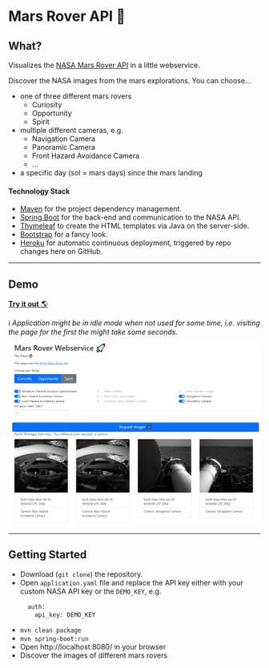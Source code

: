 # Mars Rover API 🚀

## What?
Visualizes the [NASA Mars Rover API](https://api.nasa.gov/) in a little webservice.

Discover the NASA images from the mars explorations. You can choose...
* one of three different mars rovers 
  * Curiosity
  * Opportunity 
  * Spirit
* multiple different cameras, e.g.
  * Navigation Camera
  * Panoramic Camera
  * Front Hazard Avoidance Camera
  * ...
* a specific day (sol = mars days) since the mars landing 

#### Technology Stack

* [Maven](https://maven.apache.org/) for the project dependency management.
* [Spring Boot](https://spring.io/projects/spring-boot) for the back-end and communication to the NASA API.
* [Thymeleaf](https://www.thymeleaf.org/) to create the HTML templates via Java on the server-side.
* [Bootstrap](https://getbootstrap.com/) for a fancy look.
* [Heroku](https://www.heroku.com/) for automatic continuous deployment, triggered by repo changes here on GitHub.

- - - - - - - - - - - - - -

## Demo
[**Try it out** 🌎](https://mars-rover-images-nasa.herokuapp.com/)

ℹ _Application might be in idle mode when not used for some time, i.e. visiting the page for the first the might take some seconds._

![](demo.png)


- - - - - - - - - - - - - -

## Getting Started

* Download (`git clone`) the repository.
* Open `application.yaml` file and replace the API key either with your custom NASA API key or the `DEMO_KEY`, e.g.
  ```
    auth:
      api_key: DEMO_KEY
  ```
* `mvn clean package`
* `mvn spring-boot:run` 
* Open http://localhost:8080/ in your browser
* Discover the images of different mars rovers
